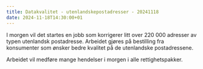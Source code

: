 ```yaml
---
title: Datakvalitet - utenlandskepostadresser - 20241118
date: 2024-11-18T14:30:00+01
---
```


I morgen vil det startes en jobb som korrigerer litt over 220 000 adresser av typen utenlandsk postadresse. Arbeidet gjøres på bestilling fra konsumenter som ønsker bedre kvalitet på de utenlandske postadressene. 

Arbeidet vil medføre mange hendelser i morgen i alle rettighetspakker. 
